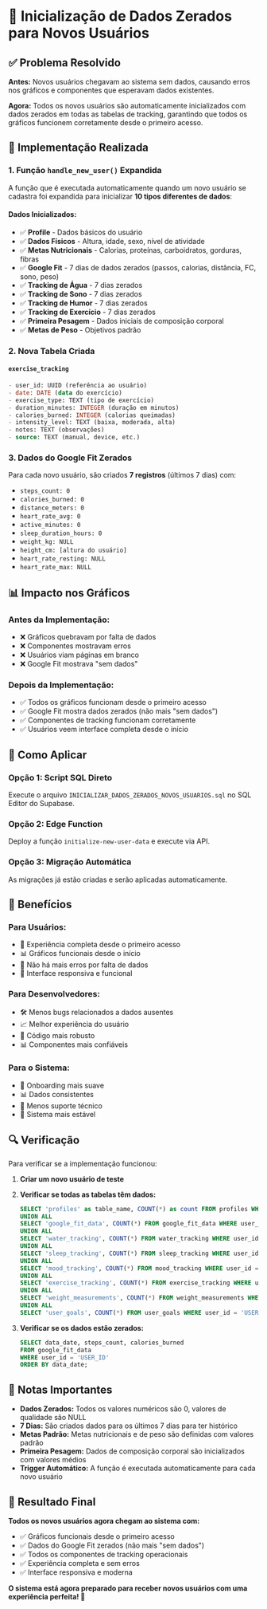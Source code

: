 # 🎯 Inicialização de Dados Zerados para Novos Usuários

## ✅ Problema Resolvido

**Antes:** Novos usuários chegavam ao sistema sem dados, causando erros nos gráficos e componentes que esperavam dados existentes.

**Agora:** Todos os novos usuários são automaticamente inicializados com dados zerados em todas as tabelas de tracking, garantindo que todos os gráficos funcionem corretamente desde o primeiro acesso.

## 🔧 Implementação Realizada

### 1. **Função `handle_new_user()` Expandida**

A função que é executada automaticamente quando um novo usuário se cadastra foi expandida para inicializar **10 tipos diferentes de dados**:

#### **Dados Inicializados:**
- ✅ **Profile** - Dados básicos do usuário
- ✅ **Dados Físicos** - Altura, idade, sexo, nível de atividade
- ✅ **Metas Nutricionais** - Calorias, proteínas, carboidratos, gorduras, fibras
- ✅ **Google Fit** - 7 dias de dados zerados (passos, calorias, distância, FC, sono, peso)
- ✅ **Tracking de Água** - 7 dias zerados
- ✅ **Tracking de Sono** - 7 dias zerados  
- ✅ **Tracking de Humor** - 7 dias zerados
- ✅ **Tracking de Exercício** - 7 dias zerados
- ✅ **Primeira Pesagem** - Dados iniciais de composição corporal
- ✅ **Metas de Peso** - Objetivos padrão

### 2. **Nova Tabela Criada**

#### **`exercise_tracking`**
```sql
- user_id: UUID (referência ao usuário)
- date: DATE (data do exercício)
- exercise_type: TEXT (tipo de exercício)
- duration_minutes: INTEGER (duração em minutos)
- calories_burned: INTEGER (calorias queimadas)
- intensity_level: TEXT (baixa, moderada, alta)
- notes: TEXT (observações)
- source: TEXT (manual, device, etc.)
```

### 3. **Dados do Google Fit Zerados**

Para cada novo usuário, são criados **7 registros** (últimos 7 dias) com:
- `steps_count: 0`
- `calories_burned: 0`
- `distance_meters: 0`
- `heart_rate_avg: 0`
- `active_minutes: 0`
- `sleep_duration_hours: 0`
- `weight_kg: NULL`
- `height_cm: [altura do usuário]`
- `heart_rate_resting: NULL`
- `heart_rate_max: NULL`

## 📊 Impacto nos Gráficos

### **Antes da Implementação:**
- ❌ Gráficos quebravam por falta de dados
- ❌ Componentes mostravam erros
- ❌ Usuários viam páginas em branco
- ❌ Google Fit mostrava "sem dados"

### **Depois da Implementação:**
- ✅ Todos os gráficos funcionam desde o primeiro acesso
- ✅ Google Fit mostra dados zerados (não mais "sem dados")
- ✅ Componentes de tracking funcionam corretamente
- ✅ Usuários veem interface completa desde o início

## 🚀 Como Aplicar

### **Opção 1: Script SQL Direto**
Execute o arquivo `INICIALIZAR_DADOS_ZERADOS_NOVOS_USUARIOS.sql` no SQL Editor do Supabase.

### **Opção 2: Edge Function**
Deploy a função `initialize-new-user-data` e execute via API.

### **Opção 3: Migração Automática**
As migrações já estão criadas e serão aplicadas automaticamente.

## 🎯 Benefícios

### **Para Usuários:**
- 🎉 Experiência completa desde o primeiro acesso
- 📊 Gráficos funcionais desde o início
- 🔄 Não há mais erros por falta de dados
- 📱 Interface responsiva e funcional

### **Para Desenvolvedores:**
- 🛠️ Menos bugs relacionados a dados ausentes
- 📈 Melhor experiência do usuário
- 🔧 Código mais robusto
- 📊 Componentes mais confiáveis

### **Para o Sistema:**
- 🚀 Onboarding mais suave
- 📊 Dados consistentes
- 🔄 Menos suporte técnico
- 💪 Sistema mais estável

## 🔍 Verificação

Para verificar se a implementação funcionou:

1. **Criar um novo usuário de teste**
2. **Verificar se todas as tabelas têm dados:**
   ```sql
   SELECT 'profiles' as table_name, COUNT(*) as count FROM profiles WHERE id = 'USER_ID'
   UNION ALL
   SELECT 'google_fit_data', COUNT(*) FROM google_fit_data WHERE user_id = 'USER_ID'
   UNION ALL
   SELECT 'water_tracking', COUNT(*) FROM water_tracking WHERE user_id = 'USER_ID'
   UNION ALL
   SELECT 'sleep_tracking', COUNT(*) FROM sleep_tracking WHERE user_id = 'USER_ID'
   UNION ALL
   SELECT 'mood_tracking', COUNT(*) FROM mood_tracking WHERE user_id = 'USER_ID'
   UNION ALL
   SELECT 'exercise_tracking', COUNT(*) FROM exercise_tracking WHERE user_id = 'USER_ID'
   UNION ALL
   SELECT 'weight_measurements', COUNT(*) FROM weight_measurements WHERE user_id = 'USER_ID'
   UNION ALL
   SELECT 'user_goals', COUNT(*) FROM user_goals WHERE user_id = 'USER_ID';
   ```

3. **Verificar se os dados estão zerados:**
   ```sql
   SELECT data_date, steps_count, calories_burned 
   FROM google_fit_data 
   WHERE user_id = 'USER_ID' 
   ORDER BY data_date;
   ```

## 📝 Notas Importantes

- **Dados Zerados:** Todos os valores numéricos são 0, valores de qualidade são NULL
- **7 Dias:** São criados dados para os últimos 7 dias para ter histórico
- **Metas Padrão:** Metas nutricionais e de peso são definidas com valores padrão
- **Primeira Pesagem:** Dados de composição corporal são inicializados com valores médios
- **Trigger Automático:** A função é executada automaticamente para cada novo usuário

## 🎉 Resultado Final

**Todos os novos usuários agora chegam ao sistema com:**
- ✅ Gráficos funcionais desde o primeiro acesso
- ✅ Dados do Google Fit zerados (não mais "sem dados")
- ✅ Todos os componentes de tracking operacionais
- ✅ Experiência completa e sem erros
- ✅ Interface responsiva e moderna

**O sistema está agora preparado para receber novos usuários com uma experiência perfeita! 🚀**
